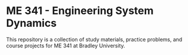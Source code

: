 # ME 341 - Engineering System Dynamics

This repository is a collection of study materials, practice problems, and course projects for ME 341 at Bradley University.
